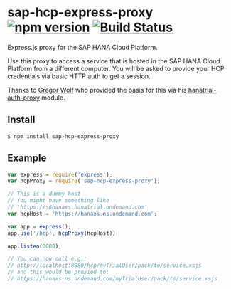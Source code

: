 # sap-hcp-express-proxy [![npm version](https://badge.fury.io/js/sap-hcp-express-proxy.svg)](http://badge.fury.io/js/sap-hcp-express-proxy) [![Build Status](https://travis-ci.org/mlenkeit/sap-hcp-express-proxy.svg?branch=master)](https://travis-ci.org/mlenkeit/sap-hcp-express-proxy)

Express.js proxy for the SAP HANA Cloud Platform.

Use this proxy to access a service that is hosted in the SAP HANA Cloud Platform from a different computer. You will be asked to provide your HCP credentials via basic HTTP auth to get a session.

Thanks to [Gregor Wolf](https://github.com/gregorwolf) who provided the basis for this via his [hanatrial-auth-proxy](https://github.com/gregorwolf/hanatrial-auth-proxy) module.

## Install

```shell
$ npm install sap-hcp-express-proxy
```

## Example

```javascript
var express = require('express');
var hcpProxy = require('sap-hcp-express-proxy');

// This is a dummy host
// You might have something like
// 'https://s6hanaxs.hanatrial.ondemand.com'
var hcpHost = 'https://hanaxs.ns.ondemand.com';

var app = express();
app.use('/hcp', hcpProxy(hcpHost))

app.listen(8080);

// You can now call e.g.:
// http://localhost:8080/hcp/myTrialUser/pack/to/service.xsjs
// and this would be proxied to:
// https://hanaxs.ns.ondemand.com/myTrialUser/pack/to/service.xsjs
```
